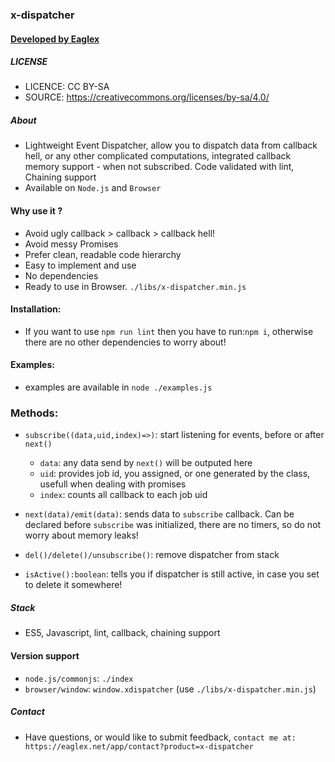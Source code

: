 ### x-dispatcher
####  [ Developed by Eaglex ](http://eaglex.net)

##### LICENSE

* LICENCE: CC BY-SA
* SOURCE: https://creativecommons.org/licenses/by-sa/4.0/

##### About
- Lightweight Event Dispatcher, allow you to dispatch data from callback hell, or any other complicated computations, integrated callback memory support - when not subscribed. Code validated with lint, Chaining support
- Available on `Node.js` and `Browser`

#### Why use it ?
- Avoid ugly callback > callback > callback hell!
- Avoid messy Promises
- Prefer clean, readable code hierarchy
- Easy to implement and use
- No dependencies
- Ready to use in Browser. `./libs/x-dispatcher.min.js`

#### Installation:
- If you want to use `npm run lint` then you have to run:`npm i`, otherwise there are no other dependencies to worry about!

#### Examples:
- examples are available in `node ./examples.js`

### Methods:
- `subscribe((data,uid,index)=>)`: start listening for events, before or after `next()`
    - `data`: any data send by `next()` will be outputed here
    - `uid`: provides job id, you assigned, or one generated by the class, usefull when dealing with promises
    - `index`: counts all callback to each job uid

- `next(data)/emit(data)`: sends data to `subscribe` callback. Can be declared before `subscribe` was initialized, there are no timers, so do not worry about memory leaks! 

- `del()/delete()/unsubscribe()`: remove dispatcher from stack

- `isActive():boolean`: tells you if dispatcher is still active, in case you set to delete it somewhere!


##### Stack
-  ES5, Javascript, lint, callback, chaining support

#### Version support
- `node.js/commonjs`: `./index`
- `browser/window`: `window.xdispatcher` (use `./libs/x-dispatcher.min.js`)


##### Contact
* Have questions, or would like to submit feedback, `contact me at: https://eaglex.net/app/contact?product=x-dispatcher`
